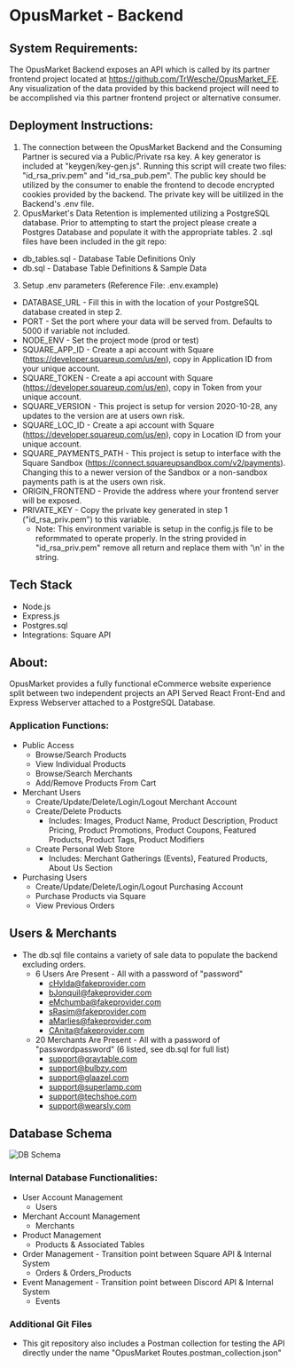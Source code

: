 # OpusMarket - Backend

## System Requirements:
The OpusMarket Backend exposes an API which is called by its partner frontend project located at https://github.com/TrWesche/OpusMarket_FE. Any visualization of the data provided by this backend project will need to be accomplished via this partner frontend project or alternative consumer.

## Deployment Instructions:
1. The connection between the OpusMarket Backend and the Consuming Partner is secured via a Public/Private rsa key.  A key generator is included at "keygen/key-gen.js".  Running this script will create two files: "id_rsa_priv.pem" and "id_rsa_pub.pem".  The public key should be utilized by the consumer to enable the frontend to decode encrypted cookies provided by the backend.  The private key will be uitilized in the Backend's .env file.
2. OpusMarket's Data Retention is implemented utilizing a PostgreSQL database.  Prior to attempting to start the project please create a Postgres Database and populate it with the appropriate tables.  2 .sql files have been included in the git repo:
  - db_tables.sql - Database Table Definitions Only
  - db.sql - Database Table Definitions & Sample Data
3. Setup .env parameters (Reference File: .env.example)
  - DATABASE_URL - Fill this in with the location of your PostgreSQL database created in step 2.
  - PORT - Set the port where your data will be served from.  Defaults to 5000 if variable not included.
  - NODE_ENV - Set the project mode (prod or test)
  - SQUARE_APP_ID - Create a api account with Square (https://developer.squareup.com/us/en), copy in Application ID from your unique account.
  - SQUARE_TOKEN - Create a api account with Square (https://developer.squareup.com/us/en), copy in Token  from your unique account.
  - SQUARE_VERSION - This project is setup for version 2020-10-28, any updates to the version are at users own risk.
  - SQUARE_LOC_ID - Create a api account with Square (https://developer.squareup.com/us/en), copy in Location ID from your unique account.
  - SQUARE_PAYMENTS_PATH - This project is setup to interface with the Square Sandbox (https://connect.squareupsandbox.com/v2/payments).  Changing this to a newer version of the Sandbox or a non-sandbox payments path is at the users own risk.
  - ORIGIN_FRONTEND - Provide the address where your frontend server will be exposed.
  - PRIVATE_KEY - Copy the private key generated in step 1 ("id_rsa_priv.pem") to this variable.
    - Note: This environment variable is setup in the config.js file to be reformmated to operate properly.  In the string provided in "id_rsa_priv.pem" remove all return and replace them with '\n' in the string.

## Tech Stack
- Node.js
- Express.js
- Postgres.sql
- Integrations: Square API

## About:
OpusMarket provides a fully functional eCommerce website experience split between two independent projects an API Served React Front-End and Express Webserver attached to a PostgreSQL Database.

### Application Functions:
- Public Access
  - Browse/Search Products
  - View Individual Products
  - Browse/Search Merchants
  - Add/Remove Products From Cart
- Merchant Users
  - Create/Update/Delete/Login/Logout Merchant Account
  - Create/Delete Products
    - Includes: Images, Product Name, Product Description, Product Pricing, Product Promotions, Product Coupons, Featured Products, Product Tags, Product Modifiers
  - Create Personal Web Store
    - Includes: Merchant Gatherings (Events), Featured Products, About Us Section
- Purchasing Users
  - Create/Update/Delete/Login/Logout Purchasing Account
  - Purchase Products via Square
  - View Previous Orders

## Users & Merchants
- The db.sql file contains a variety of sale data to populate the backend excluding orders.
  - 6 Users Are Present - All with a password of "password"
    - cHylda@fakeprovider.com
    - bJonquil@fakeprovider.com
    - eMchumba@fakeprovider.com
    - sRasim@fakeprovider.com
    - aMarlies@fakeprovider.com
    - CAnita@fakeprovider.com
  - 20 Merchants Are Present - All with a password of "passwordpassword" (6 listed, see db.sql for full list)
    - support@graytable.com
    - support@bulbzy.com
    - support@glaazel.com
    - support@superlamp.com
    - support@techshoe.com
    - support@wearsly.com

## Database Schema
![DB Schema](OpusMarket.png)

### Internal Database Functionalities:
- User Account Management
  - Users
- Merchant Account Management
  - Merchants
- Product Management
  - Products & Associated Tables
- Order Management - Transition point between Square API & Internal System
  - Orders & Orders_Products
- Event Management - Transition point between Discord API & Internal System
  - Events

### Additional Git Files
- This git repository also includes a Postman collection for testing the API directly under the name "OpusMarket Routes.postman_collection.json"